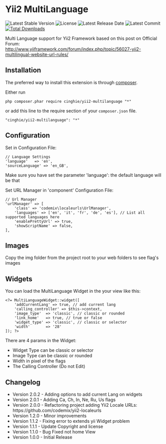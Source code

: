 # Yii2 MultiLanguage

![Latest Stable Version](https://img.shields.io/packagist/v/cinghie/yii2-multilanguage.svg)
![License](https://img.shields.io/packagist/l/cinghie/yii2-multilanguage.svg)
![Latest Release Date](https://img.shields.io/github/release-date/cinghie/yii2-multilanguage.svg)
![Latest Commit](https://img.shields.io/github/last-commit/cinghie/yii2-multilanguage.svg)
[![Total Downloads](https://img.shields.io/packagist/dt/cinghie/yii2-multilanguage.svg)](https://packagist.org/packages/cinghie/yii2-multilanguage)

Multi Language support for Yii2 Framework based on this post on Official Forum: <br>
http://www.yiiframework.com/forum/index.php/topic/56027-yii2-multilingual-website-url-rules/

Installation
------------

The preferred way to install this extension is through [composer](http://getcomposer.org/download/).

Either run

```
php composer.phar require cinghie/yii2-multilanguage "*"
```

or add this line to the require section of your `composer.json` file.

```
"cinghie/yii2-multilanguage": "*"
```

Configuration
-----------------

Set in Configuration File:

```
// Language Settings
'language'   => 'en',
'sourceLanguage' => 'en_GB',
```

Make sure you have set the parameter 'language': the default language will be that

Set URL Manager in 'component' Configuration File:

```
// Url Manager
'urlManager' => [
    'class' => 'codemix\localeurls\UrlManager',
    'languages' => ['en', 'it', 'fr', 'de', 'es'], // List all supported languages here
    'enablePrettyUrl' => true,
    'showScriptName' => false,
],
```

Images
-----------------

Copy the img folder from the project root to your web folders to see flag's images

Widgets
-----------------

You can load the MultiLanguage Widget in the your view like this:

```
<?= MultiLanguageWidget::widget([
	'addCurrentLang' => true, // add current lang
	'calling_controller' => $this->context,
	'image_type'  => 'classic', // classic or rounded
	'link_home'   => true, // true or false
	'widget_type' => 'classic', // classic or selector
	'width'       => '28'
]); ?>
```

There are 4 params in the Widget:
* Widget Type can be classic or selector
* Image Type can be classic or rounded
* Width in pixel of the flags
* The Calling Controller (Do not Edit)

Changelog
-----------------

<ul>
  <li>Version 2.0.2 - Adding options to add current Lang on widgets</li>
  <li>Version 2.0.1 - Adding Ca, Ch, In, Ne, Ru, Us flags</li>
  <li>Version 2.0.0 - Refactoring project adding Yii2 Locale URLs: https://github.com/codemix/yii2-localeurls</li>
  <li>Version 1.2.0 - Minor improvements</li>
  <li>Version 1.1.2 - Fixing error to extends yii Widget problem</li>
  <li>Version 1.1.1 - Update Copyright and license</li>
  <li>Version 1.1.0 - Bug Fixed not home View</li>
  <li>Version 1.0.0 - Initial Release</li>
</ul>
